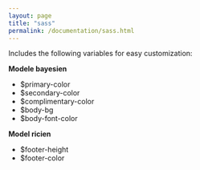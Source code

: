```yaml
---
layout: page
title: "sass"
permalink: /documentation/sass.html
---
```


Includes the following variables for easy customization:

**Modele bayesien**

* $primary-color
* $secondary-color
* $complimentary-color
* $body-bg
* $body-font-color


**Model ricien**

* $footer-height
* $footer-color
